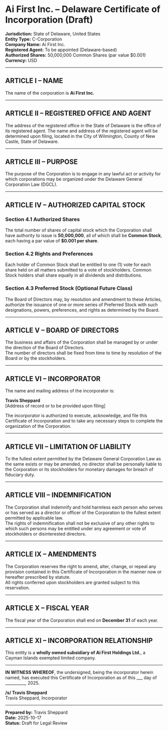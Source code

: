 


# Ai First Inc. – Delaware Certificate of Incorporation (Draft)

**Jurisdiction:** State of Delaware, United States  
**Entity Type:** C-Corporation  
**Company Name:** Ai First Inc.  
**Registered Agent:** To be appointed (Delaware-based)  
**Authorized Shares:** 50,000,000 Common Shares (par value $0.001)  
**Currency:** USD  

---

## ARTICLE I – NAME
The name of the corporation is **Ai First Inc.**

---

## ARTICLE II – REGISTERED OFFICE AND AGENT
The address of the registered office in the State of Delaware is the office of its registered agent. The name and address of the registered agent will be determined upon filing, located in the City of Wilmington, County of New Castle, State of Delaware.

---

## ARTICLE III – PURPOSE
The purpose of the Corporation is to engage in any lawful act or activity for which corporations may be organized under the Delaware General Corporation Law (DGCL).

---

## ARTICLE IV – AUTHORIZED CAPITAL STOCK
### Section 4.1 Authorized Shares
The total number of shares of capital stock which the Corporation shall have authority to issue is **50,000,000**, all of which shall be **Common Stock**, each having a par value of **$0.001 per share**.

### Section 4.2 Rights and Preferences
Each holder of Common Stock shall be entitled to one (1) vote for each share held on all matters submitted to a vote of stockholders. Common Stock holders shall share equally in all dividends and distributions.

### Section 4.3 Preferred Stock (Optional Future Class)
The Board of Directors may, by resolution and amendment to these Articles, authorize the issuance of one or more series of Preferred Stock with such designations, powers, preferences, and rights as determined by the Board.

---

## ARTICLE V – BOARD OF DIRECTORS
The business and affairs of the Corporation shall be managed by or under the direction of the Board of Directors.  
The number of directors shall be fixed from time to time by resolution of the Board or by the stockholders.

---

## ARTICLE VI – INCORPORATOR
The name and mailing address of the incorporator is:

**Travis Sheppard**  
[Address of record or to be provided upon filing]  

The incorporator is authorized to execute, acknowledge, and file this Certificate of Incorporation and to take any necessary steps to complete the organization of the Corporation.

---

## ARTICLE VII – LIMITATION OF LIABILITY
To the fullest extent permitted by the Delaware General Corporation Law as the same exists or may be amended, no director shall be personally liable to the Corporation or its stockholders for monetary damages for breach of fiduciary duty.

---

## ARTICLE VIII – INDEMNIFICATION
The Corporation shall indemnify and hold harmless each person who serves or has served as a director or officer of the Corporation to the fullest extent permitted by applicable law.  
The rights of indemnification shall not be exclusive of any other rights to which such persons may be entitled under any agreement or vote of stockholders or disinterested directors.

---

## ARTICLE IX – AMENDMENTS
The Corporation reserves the right to amend, alter, change, or repeal any provision contained in this Certificate of Incorporation in the manner now or hereafter prescribed by statute.  
All rights conferred upon stockholders are granted subject to this reservation.

---

## ARTICLE X – FISCAL YEAR
The fiscal year of the Corporation shall end on **December 31** of each year.

---

## ARTICLE XI – INCORPORATION RELATIONSHIP
This entity is a **wholly owned subsidiary of Ai First Holdings Ltd.**, a Cayman Islands exempted limited company.

---

**IN WITNESS WHEREOF**, the undersigned, being the incorporator herein named, has executed this Certificate of Incorporation as of this ___ day of __________, 2025.

**/s/ Travis Sheppard**  
Travis Sheppard, Incorporator

---

**Prepared by:** Travis Sheppard  
**Date:** 2025-10-17  
**Status:** Draft for Legal Review